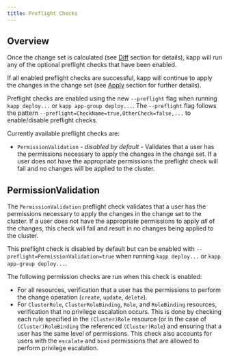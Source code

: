 ```yaml
---
title: Preflight Checks
---
```


## Overview

Once the change set is calculated (see [Diff](diff.md) section for details), kapp will run any of the optional preflight checks that have been enabled.

If all enabled preflight checks are successful, kapp will continue to apply the changes in the change set (see [Apply](apply.md) section for further details).

Preflight checks are enabled using the new `--preflight` flag when running `kapp deploy...` or `kapp app-group deploy...`. The `--preflight` flag follows the pattern `--preflight=CheckName=true,OtherCheck=false,...` to enable/disable preflight checks.

Currently available preflight checks are:
- `PermissionValidation` - *disabled by default* - Validates that a user has the permissions necessary to apply the changes in the change set. If a user does not have the appropriate permissions the preflight check will fail and no changes will be applied to the cluster.

## PermissionValidation

The `PermissionValidation` preflight check validates that a user has the permissions necessary to apply the changes in the change set to the cluster. If a user does not have the appropriate permissions to apply *all* of the changes, this check will fail and result in no changes being applied to the cluster.

This preflight check is disabled by default but can be enabled with `--preflight=PermissionValidation=true` when running `kapp deploy...` or `kapp app-group deploy...`.

The following permission checks are run when this check is enabled:
- For all resources, verification that a user has the permissions to perform the change operation (`create`, `update`, `delete`).
- For `ClusterRole`, `ClusterRoleBinding`, `Role`, and `RoleBinding` resources, verification that no privilege escalation occurs. This is done by checking each rule specified in the `(Cluster)Role` resource (or in the case of `(Cluster)RoleBinding` the referenced `(Cluster)Role`) and ensuring that a user has the same level of permissions. This check also accounts for users with the `escalate` and `bind` permissions that are allowed to perform privilege escalation.

